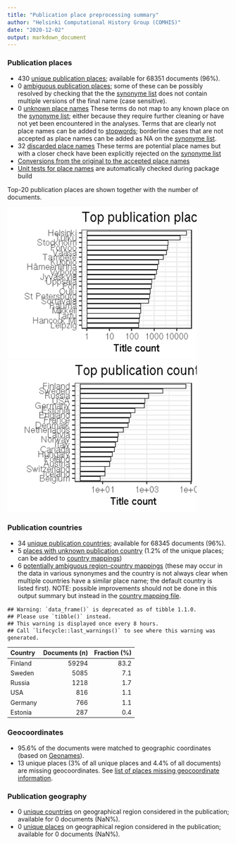 ```yaml
---
title: "Publication place preprocessing summary"
author: "Helsinki Computational History Group (COMHIS)"
date: "2020-12-02"
output: markdown_document
---
```


### Publication places

 * 430 [unique publication places](output.tables/publication_place_accepted.csv); available for 68351 documents (96%).
 * 0 [ambiguous publication places](output.tables/publication_place_ambiguous.csv); some of these can be possibly resolved by checking that the the [synonyme list](https://github.com/COMHIS/bibliographica/blob/master/inst/extdata/PublicationPlaceSynonymes.csv) does not contain multiple versions of the final name (case sensitive). 
 * 0 [unknown place names](output.tables/publication_place_todo.csv) These terms do not map to any known place on the [synonyme list](https://github.com/COMHIS/bibliographica/blob/master/inst/extdata/PublicationPlaceSynonymes.csv); either because they require further cleaning or have not yet been encountered in the analyses. Terms that are clearly not place names can be added to [stopwords](inst/extdata/stopwords_for_place.csv); borderline cases that are not accepted as place names can be added as NA on the [synonyme list](https://github.com/COMHIS/bibliographica/blob/master/inst/extdata/PublicationPlaceSynonymes.csv).
 * 32 [discarded place names](output.tables/publication_place_discarded.csv) These terms are potential place names but with a closer check have been explicitly rejected on the [synonyme list](https://github.com/COMHIS/bibliographica/blob/master/inst/extdata/PublicationPlaceSynonymes.csv)
 * [Conversions from the original to the accepted place names](output.tables/publication_place_conversion_nontrivial.csv) 
 * [Unit tests for place names](https://github.com/COMHIS/bibliographica/blob/master/inst/extdata/tests_place.csv) are automatically checked during package build

Top-20 publication places are shown together with the number of documents.

<img src="figure/summaryplace-1.png" title="plot of chunk summaryplace" alt="plot of chunk summaryplace" width="430px" /><img src="figure/summaryplace-2.png" title="plot of chunk summaryplace" alt="plot of chunk summaryplace" width="430px" />


### Publication countries	

 * 34 [unique publication countries](output.tables/publication_country_accepted.csv); available for 68345 documents (96%).
 * 5 [places with unknown publication country](output.tables/publication_place_missingcountry.csv) (1.2% of the unique places; can be added to [country mappings](https://github.com/COMHIS/bibliographica/blob/master/inst/extdata/reg2country.csv))
 * 6 [potentially ambiguous region-country mappings](output.tables/publication_country_ambiguous.csv) (these may occur in the data in various synonymes and the country is not always clear when multiple countries have a similar place name; the default country is listed first). NOTE: possible improvements should not be done in this output summary but instead in the [country mapping file](https://github.com/COMHIS/bibliographica/blob/master/inst/extdata/reg2country.csv).


```
## Warning: `data_frame()` is deprecated as of tibble 1.1.0.
## Please use `tibble()` instead.
## This warning is displayed once every 8 hours.
## Call `lifecycle::last_warnings()` to see where this warning was generated.
```



|Country | Documents (n)| Fraction (%)|
|:-------|-------------:|------------:|
|Finland |         59294|         83.2|
|Sweden  |          5085|          7.1|
|Russia  |          1218|          1.7|
|USA     |           816|          1.1|
|Germany |           766|          1.1|
|Estonia |           287|          0.4|


### Geocoordinates

 * 95.6% of the documents were matched to geographic coordinates (based on [Geonames](http://download.geonames.org/export/dump/)).
 * 13 unique places (3% of all unique places and 4.4% of all documents) are missing geocoordinates. See [list of places missing geocoordinate information](output.tables/absentgeocoordinates.csv).
 

### Publication geography

 * 0 [unique countries](output.tables/publication_geography_country_accepted.csv) on geographical region considered in the publication; available for 0 documents (NaN%).
 * 0 [unique places](output.tables/publication_geography_place_accepted.csv) on geographical region considered in the publication; available for 0 documents (NaN%).



